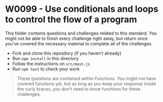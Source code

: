 # W0099 - Use conditionals and loops to control the flow of a program

This folder contains questions and challenges related to this standard. You might not be able to finish every challenge right away, but return once you've covered the necessary material to complete all of the challenges.

- Fork and clone this repository (if you haven't already)
- Run `npm install` in this directory
- Follow the instructions on `src/main.js`
- Run `npm test` to check your work

> These questions are contained within Functions. You might not have covered functions yet, but as long as you keep your response inside the curly braces, you don't need to know functions for these challenges.

